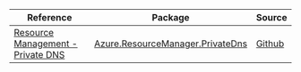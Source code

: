 | Reference | Package | Source |
|---|---|---|
|[Resource Management - Private DNS](resourcemanager.privatedns-readme.md)|[Azure.ResourceManager.PrivateDns](https://www.nuget.org/packages/Azure.ResourceManager.PrivateDns)|[Github](https://github.com/Azure/azure-sdk-for-net/blob/main/sdk/privatedns/Azure.ResourceManager.PrivateDns)|
